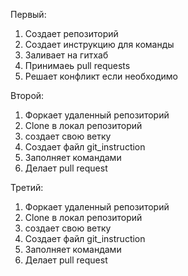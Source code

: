 Первый:

1. Создает репозиторий 
2. Создает инструкцию для команды 
3. Заливает на гитхаб
4. Принимаеь pull requests
5. Решает конфликт если необходимо

Второй:
1. Форкает удаленный репозиторий 
2. Clone в локал репозиторий
3. создает свою ветку 
4. Создает файл git_instruction
5. Заполняет командами
6. Делает pull request

Третий:
1. Форкает удаленный репозиторий 
2. Clone в локал репозиторий
3. создает свою ветку 
4. Создает файл git_instruction
5. Заполняет командами
6. Делает pull request